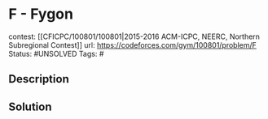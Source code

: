 # F - Fygon

contest: [[CFICPC/100801/100801|2015-2016 ACM-ICPC, NEERC, Northern Subregional Contest]]
url: https://codeforces.com/gym/100801/problem/F
Status: #UNSOLVED
Tags: #

## Description

## Solution


